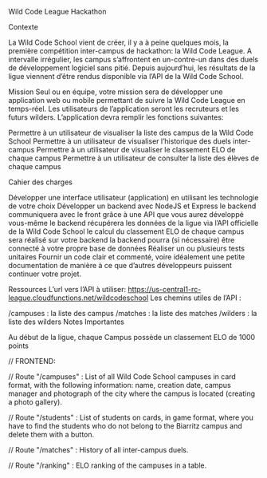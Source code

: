 Wild Code League
Hackathon

Contexte

La Wild Code School vient de créer, il y a à peine quelques mois, la première compétition inter-campus de hackathon: la Wild Code League.  A intervalle irrégulier, les campus s’affrontent en un-contre-un dans des duels de développement logiciel sans pitié. Depuis aujourd’hui, les résultats de la ligue viennent d’être rendus disponible via l’API de la Wild Code School. 

Mission
Seul ou en équipe, votre mission sera de développer une application web ou mobile permettant de suivre la Wild Code League en temps-réel. Les utilisateurs de l’application seront les recruteurs et les futurs wilders. L’application devra remplir les fonctions suivantes: 

Permettre à un utilisateur de visualiser la liste des campus de la Wild Code School
Permettre à un utilisateur de visualiser l’historique des duels inter-campus
Permettre à un utilisateur de visualiser  le classement ELO de chaque campus
Permettre à un utilisateur de consulter la liste des élèves de chaque campus

Cahier des charges 

Développer une interface utilisateur (application) en utilisant les technologie de votre choix 
Développer un backend avec NodeJS et Express
le backend communiquera avec le front grâce à une API que vous aurez développé vous-même
le backend récupérera les données de la ligue via l’API officielle de la Wild Code School
le calcul du classement ELO de chaque campus sera réalisé sur votre backend
la backend pourra (si nécessaire) être connecté à votre propre base de données
Réaliser un ou plusieurs tests unitaires
Fournir un code clair et commenté, voire idéalement une petite documentation de manière à ce que d’autres développeurs puissent continuer votre projet.




Ressources
L’url vers l’API à utiliser: https://us-central1-rc-league.cloudfunctions.net/wildcodeschool 
Les chemins utiles de l’API : 

/campuses : la liste des campus 
/matches   : la liste des matches
/wilders      : la liste des wilders
Notes Importantes

Au début de la ligue, chaque Campus possède un classement ELO de 1000 points

// FRONTEND:

// Route "/campuses" : List of all Wild Code School campuses in card format, with the following information: name, creation date, campus manager and photograph of the city where the campus is located (creating a photo gallery).

// Route "/students" :  List of students on cards, in game format, where you have to find the students who do not belong to the Biarritz campus and delete them with a button.

// Route "/matches" : History of all inter-campus duels.

// Route "/ranking" : ELO ranking of the campuses in a table.

